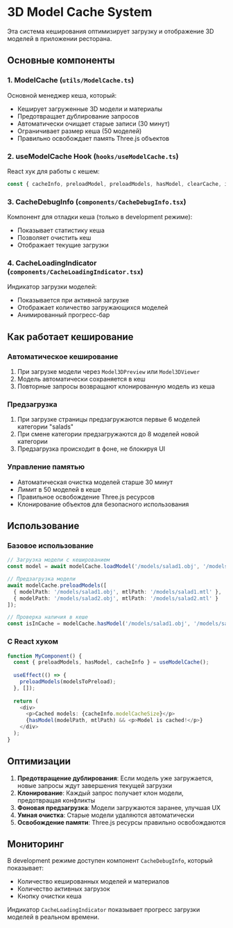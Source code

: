 # 3D Model Cache System

Эта система кеширования оптимизирует загрузку и отображение 3D моделей в приложении ресторана.

## Основные компоненты

### 1. ModelCache (`utils/ModelCache.ts`)
Основной менеджер кеша, который:
- Кеширует загруженные 3D модели и материалы
- Предотвращает дублирование запросов
- Автоматически очищает старые записи (30 минут)
- Ограничивает размер кеша (50 моделей)
- Правильно освобождает память Three.js объектов

### 2. useModelCache Hook (`hooks/useModelCache.ts`)
React хук для работы с кешем:
```typescript
const { cacheInfo, preloadModel, preloadModels, hasModel, clearCache, isLoading } = useModelCache();
```

### 3. CacheDebugInfo (`components/CacheDebugInfo.tsx`)
Компонент для отладки кеша (только в development режиме):
- Показывает статистику кеша
- Позволяет очистить кеш
- Отображает текущие загрузки

### 4. CacheLoadingIndicator (`components/CacheLoadingIndicator.tsx`)
Индикатор загрузки моделей:
- Показывается при активной загрузке
- Отображает количество загружающихся моделей
- Анимированный прогресс-бар

## Как работает кеширование

### Автоматическое кеширование
1. При загрузке модели через `Model3DPreview` или `Model3DViewer`
2. Модель автоматически сохраняется в кеш
3. Повторные запросы возвращают клонированную модель из кеша

### Предзагрузка
1. При загрузке страницы предзагружаются первые 6 моделей категории "salads"
2. При смене категории предзагружаются до 8 моделей новой категории
3. Предзагрузка происходит в фоне, не блокируя UI

### Управление памятью
- Автоматическая очистка моделей старше 30 минут
- Лимит в 50 моделей в кеше
- Правильное освобождение Three.js ресурсов
- Клонирование объектов для безопасного использования

## Использование

### Базовое использование
```typescript
// Загрузка модели с кешированием
const model = await modelCache.loadModel('/models/salad1.obj', '/models/salad1.mtl');

// Предзагрузка модели
await modelCache.preloadModels([
  { modelPath: '/models/salad1.obj', mtlPath: '/models/salad1.mtl' },
  { modelPath: '/models/salad2.obj', mtlPath: '/models/salad2.mtl' }
]);

// Проверка наличия в кеше
const isInCache = modelCache.hasModel('/models/salad1.obj', '/models/salad1.mtl');
```

### С React хуком
```typescript
function MyComponent() {
  const { preloadModels, hasModel, cacheInfo } = useModelCache();
  
  useEffect(() => {
    preloadModels(modelsToPreload);
  }, []);
  
  return (
    <div>
      <p>Cached models: {cacheInfo.modelCacheSize}</p>
      {hasModel(modelPath, mtlPath) && <p>Model is cached!</p>}
    </div>
  );
}
```

## Оптимизации

1. **Предотвращение дублирования**: Если модель уже загружается, новые запросы ждут завершения текущей загрузки
2. **Клонирование**: Каждый запрос получает клон модели, предотвращая конфликты
3. **Фоновая предзагрузка**: Модели загружаются заранее, улучшая UX
4. **Умная очистка**: Старые модели удаляются автоматически
5. **Освобождение памяти**: Three.js ресурсы правильно освобождаются

## Мониторинг

В development режиме доступен компонент `CacheDebugInfo`, который показывает:
- Количество кешированных моделей и материалов
- Количество активных загрузок
- Кнопку очистки кеша

Индикатор `CacheLoadingIndicator` показывает прогресс загрузки моделей в реальном времени.